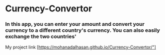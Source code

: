 # Currency-Convertor


### In this app, you can enter your amount and convert your currency to a different country's currency. You can also easily exchange the two countries'

My project link   [https://mohanadalhasan.github.io/Currency-Convertor/"]
